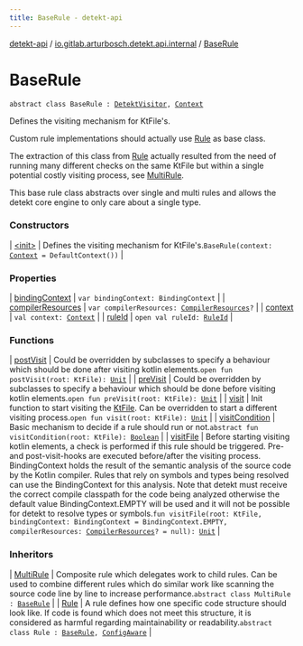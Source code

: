 ```yaml
---
title: BaseRule - detekt-api
---
```


[detekt-api](../../index.html) / [io.gitlab.arturbosch.detekt.api.internal](../index.html) / [BaseRule](./index.html)

# BaseRule

`abstract class BaseRule : `[`DetektVisitor`](../../io.gitlab.arturbosch.detekt.api/-detekt-visitor/index.html)`, `[`Context`](../../io.gitlab.arturbosch.detekt.api/-context/index.html)

Defines the visiting mechanism for KtFile's.

Custom rule implementations should actually use [Rule](../../io.gitlab.arturbosch.detekt.api/-rule/index.html) as base class.

The extraction of this class from [Rule](../../io.gitlab.arturbosch.detekt.api/-rule/index.html) actually resulted from the need
of running many different checks on the same KtFile but within a single
potential costly visiting process, see [MultiRule](../../io.gitlab.arturbosch.detekt.api/-multi-rule/index.html).

This base rule class abstracts over single and multi rules and allows the
detekt core engine to only care about a single type.

### Constructors

| [&lt;init&gt;](-init-.html) | Defines the visiting mechanism for KtFile's.`BaseRule(context: `[`Context`](../../io.gitlab.arturbosch.detekt.api/-context/index.html)` = DefaultContext())` |

### Properties

| [bindingContext](binding-context.html) | `var bindingContext: BindingContext` |
| [compilerResources](compiler-resources.html) | `var compilerResources: `[`CompilerResources`](../-compiler-resources/index.html)`?` |
| [context](context.html) | `val context: `[`Context`](../../io.gitlab.arturbosch.detekt.api/-context/index.html) |
| [ruleId](rule-id.html) | `open val ruleId: `[`RuleId`](../../io.gitlab.arturbosch.detekt.api/-rule-id.html) |

### Functions

| [postVisit](post-visit.html) | Could be overridden by subclasses to specify a behaviour which should be done after visiting kotlin elements.`open fun postVisit(root: KtFile): `[`Unit`](https://kotlinlang.org/api/latest/jvm/stdlib/kotlin/-unit/index.html) |
| [preVisit](pre-visit.html) | Could be overridden by subclasses to specify a behaviour which should be done before visiting kotlin elements.`open fun preVisit(root: KtFile): `[`Unit`](https://kotlinlang.org/api/latest/jvm/stdlib/kotlin/-unit/index.html) |
| [visit](visit.html) | Init function to start visiting the [KtFile](#). Can be overridden to start a different visiting process.`open fun visit(root: KtFile): `[`Unit`](https://kotlinlang.org/api/latest/jvm/stdlib/kotlin/-unit/index.html) |
| [visitCondition](visit-condition.html) | Basic mechanism to decide if a rule should run or not.`abstract fun visitCondition(root: KtFile): `[`Boolean`](https://kotlinlang.org/api/latest/jvm/stdlib/kotlin/-boolean/index.html) |
| [visitFile](visit-file.html) | Before starting visiting kotlin elements, a check is performed if this rule should be triggered. Pre- and post-visit-hooks are executed before/after the visiting process. BindingContext holds the result of the semantic analysis of the source code by the Kotlin compiler. Rules that rely on symbols and types being resolved can use the BindingContext for this analysis. Note that detekt must receive the correct compile classpath for the code being analyzed otherwise the default value BindingContext.EMPTY will be used and it will not be possible for detekt to resolve types or symbols.`fun visitFile(root: KtFile, bindingContext: BindingContext = BindingContext.EMPTY, compilerResources: `[`CompilerResources`](../-compiler-resources/index.html)`? = null): `[`Unit`](https://kotlinlang.org/api/latest/jvm/stdlib/kotlin/-unit/index.html) |

### Inheritors

| [MultiRule](../../io.gitlab.arturbosch.detekt.api/-multi-rule/index.html) | Composite rule which delegates work to child rules. Can be used to combine different rules which do similar work like scanning the source code line by line to increase performance.`abstract class MultiRule : `[`BaseRule`](./index.html) |
| [Rule](../../io.gitlab.arturbosch.detekt.api/-rule/index.html) | A rule defines how one specific code structure should look like. If code is found which does not meet this structure, it is considered as harmful regarding maintainability or readability.`abstract class Rule : `[`BaseRule`](./index.html)`, `[`ConfigAware`](../../io.gitlab.arturbosch.detekt.api/-config-aware/index.html) |

